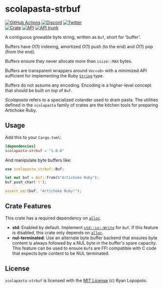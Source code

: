 # scolapasta-strbuf

[![GitHub Actions](https://github.com/artichoke/artichoke/workflows/CI/badge.svg)](https://github.com/artichoke/artichoke/actions)
[![Discord](https://img.shields.io/discord/607683947496734760)](https://discord.gg/QCe2tp2)
[![Twitter](https://img.shields.io/twitter/follow/artichokeruby?label=Follow&style=social)](https://twitter.com/artichokeruby)
<br>
[![Crate](https://img.shields.io/crates/v/scolapasta-strbuf.svg)](https://crates.io/crates/scolapasta-strbuf)
[![API](https://docs.rs/scolapasta-strbuf/badge.svg)](https://docs.rs/scolapasta-strbuf)
[![API trunk](https://img.shields.io/badge/docs-trunk-blue.svg)](https://artichoke.github.io/artichoke/scolapasta_strbuf/)

A contiguous growable byte string, written as `Buf`, short for 'buffer'.

Buffers have _O_(1) indexing, amortized _O_(1) push (to the end) and _O_(1) pop
(from the end).

Buffers ensure they never allocate more than `isize::MAX` bytes.

Buffers are transparent wrappers around `Vec<u8>` with a minimized API
sufficient for implementing the Ruby [`String`] type.

Buffers do not assume any encoding. Encoding is a higher-level concept that
should be built on top of `Buf`.

[`String`]: https://ruby-doc.org/3.2.0/String.html

_Scolapasta_ refers to a specialized colander used to drain pasta. The utilities
defined in the `scolapasta` family of crates are the kitchen tools for preparing
Artichoke Ruby.

## Usage

Add this to your `Cargo.toml`:

```toml
[dependencies]
scolapasta-strbuf = "1.0.0"
```

And manipulate byte buffers like:

```rust
use scolapasta_strbuf::Buf;

let mut buf = Buf::from(b"Artichoke Ruby");
buf.push_char('!');

assert_eq!(buf, "Artichoke Ruby!");
```

## Crate Features

This crate has a required dependency on [`alloc`].

- **std**: Enabled by default. Implement [`std::io::Write`] for `Buf`. If this
  feature is disabled, this crate only depends on [`alloc`].
- **nul-terminated**: Use an alternate byte buffer backend that ensures byte
  content is always followed by a NUL byte in the buffer's spare capacity. This
  feature can be used to ensure `Buf`s are FFI compatible with C code that
  expects byte content to be NUL terminated.

[`alloc`]: https://doc.rust-lang.org/alloc/
[`std::io::Write`]: https://doc.rust-lang.org/std/io/trait.Write.html

## License

`scolapasta-strbuf` is licensed with the [MIT License](LICENSE) (c) Ryan
Lopopolo.
